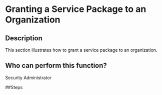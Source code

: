 # Granting a Service Package to an Organization

## Description
This section illustrates how to grant a service package to an organization.

## Who can perform this function?
Security Administrator

##Steps